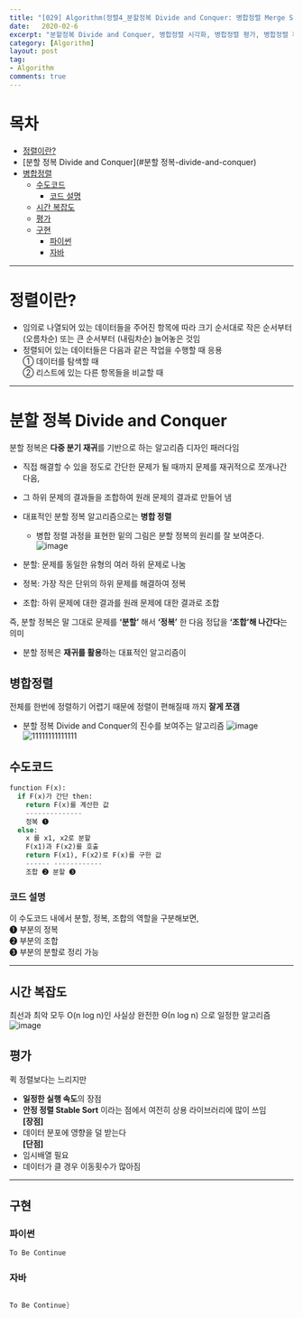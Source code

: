 ```yaml
---
title: "[029] Algorithm(정렬4_분할정복 Divide and Conquer: 병합정렬 Merge Sort)"
date:   2020-02-6
excerpt: "분할정복 Divide and Conquer, 병합정렬 시각화, 병합정렬 평가, 병합정렬 파이썬 구현, 병합정렬 자바 구현, 시간 복잡도,병합정렬 쉽게 설명, 그림으로 보기"
category: [Algorithm]
layout: post
tag:
- Algorithm
comments: true
---
```


# 목차
- [정렬이란?](#정렬이란?)
- [분할 정복 Divide and Conquer](#분할 정복-divide-and-conquer)
- [병합정렬](#병합정렬)
  * [수도코드](#수도코드)
    + [코드 설명](#코드-설명)
  * [시간 복잡도](#시간-복잡도)
  * [평가](#평가)
  * [구현](#구현)
    + [파이썬](#파이썬)
    + [자바](#자바)


---

# 정렬이란?
* 임의로 나열되어 있는 데이터들을 주어진 항목에 따라 크기 순서대로 작은 순서부터 (오름차순) 또는 큰 순서부터 (내림차순) 늘어놓은 것임            
* 정렬되어 있는 데이터들은 다음과 같은 작업을 수행할 때 응용    
 ① 데이터를 탐색할 때    
 ② 리스트에 있는 다른 항목들을 비교할 때     

---


# 분할 정복 Divide and Conquer
분할 정복은 **다중 분기 재귀**를 기반으로 하는 알고리즘 디자인 패러다임      
* 직접 해결할 수 있을 정도로 간단한 문제가 될 때까지 문제를 재귀적으로 쪼개나간 다음,  
* 그 하위 문제의 결과들을 조합하여 원래 문제의 결과로 만들어 냄

* 대표적인 분할 정복 알고리즘으로는 **병합 정렬**       
    * 병합 정렬 과정을 표현한 밑의 그림은 분할 정복의 원리를 잘 보여준다.
![image](https://user-images.githubusercontent.com/76824611/121262232-be92de80-c8ee-11eb-892d-e12fb5505469.png)
* 분할: 문제를 동일한 유형의 여러 하위 문제로 나눔   
* 정복: 가장 작은 단위의 하위 문제를 해결하여 정복       
* 조합: 하위 문제에 대한 결과를 원래 문제에 대한 결과로 조합     

즉, 분할 정복은 말 그대로 문제를 **‘분할’** 해서 **‘정복’** 한 다음 정답을 **‘조합’해 나간다**는 의미      
* 분할 정복은 **재귀를 활용**하는 대표적인 알고리즘이         




## 병합정렬
전체를 한번에 정렬하기 어렵기 때문에 정렬이 편해질때 까지 **잘게 쪼갬**      
*  분할 정복 Divide and Conquer의 진수를 보여주는 알고리즘
![image](https://user-images.githubusercontent.com/76824611/121260879-e3865200-c8ec-11eb-9744-8a5394f5e14b.png)
![11111111111111](https://user-images.githubusercontent.com/76824611/121262923-dae34b00-c8ef-11eb-8b8f-832e3867c2bd.gif)




## 수도코드
```python
function F(x):
  if F(x)가 간단 then:
    return F(x)를 계산한 값 
    --------------
    정복 ➊
  else:
    x 를 x1, x2로 분할 
    F(x1)과 F(x2)를 호출 
    return F(x1), F(x2)로 F(x)를 구한 값 
    ------ ------------
    조합 ➋ 분할 ➌
```



### 코드 설명     

이 수도코드 내에서 분할, 정복, 조합의 역할을 구분해보면,    
➊ 부분의 정복    
➋ 부분의 조합    
➌ 부분의 분할로 정리 가능
 

---



## 시간 복잡도
최선과 최악 모두 O(n log n)인 사실상 완전한 Θ(n log n) 으로 일정한 알고리즘    
![image](https://user-images.githubusercontent.com/76824611/121263141-2a297b80-c8f0-11eb-9aba-a49518bb8416.png)

## 평가    
퀵 정렬보다는 느리지만     
* **일정한 실행 속도**의 장점     
* **안정 정렬 Stable Sort** 이라는 점에서 여전히 상용 라이브러리에 많이 쓰임         
**[장점]**    
* 데이터 분포에 영향을 덜 받는다    
**[단점]**    
* 임시배열 필요      
* 데이터가 클 경우 이동횟수가 많아짐     

---


## 구현

### 파이썬
```python
To Be Continue
```



### 자바
```java

To Be Continue}
```
